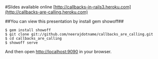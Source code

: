 #Slides available online [http://callbacks-in-rails3.heroku.com](http://callbacks-are-calling.heroku.com)


##You can view this presentation by install gem showoff##

    $ gem install showoff
    $ git clone git://github.com/neerajdotname/callbacks_are_calling.git
    $ cd callbacks_are_calling
    $ showoff serve
    
And then open [http://localhost:9090](http://localhost:9090) in your browser.



